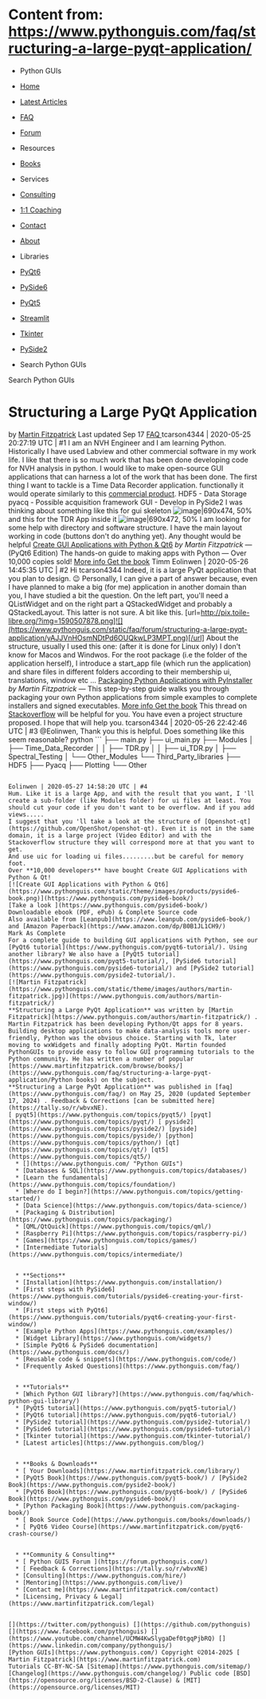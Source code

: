 # Content from: https://www.pythonguis.com/faq/structuring-a-large-pyqt-application/

[](https://www.pythonguis.com/faq/structuring-a-large-pyqt-application/#menu)
  * Python GUIs
  * [Home](https://www.pythonguis.com/)
  * [Latest Articles](https://www.pythonguis.com/latest/)
  * [FAQ](https://www.pythonguis.com/faq/)
  * [Forum ](https://forum.pythonguis.com/)
  * Resources
  * [Books](https://www.pythonguis.com/books/)
  * Services
  * [Consulting](https://www.pythonguis.com/hire/)
  * [1:1 Coaching](https://www.pythonguis.com/live/)
  * [Contact](https://www.pythonguis.com/contact/)
  * [About](https://www.pythonguis.com/about/)
  * Libraries
  * [PyQt6](https://www.pythonguis.com/pyqt6/)
  * [PySide6](https://www.pythonguis.com/pyside6/)
  * [PyQt5](https://www.pythonguis.com/pyqt5/)
  * [Streamlit](https://www.pythonguis.com/streamlit/)
  * [Tkinter](https://www.pythonguis.com/tkinter/)
  * [PySide2](https://www.pythonguis.com/pyside2/)


  * Search Python GUIs


[](https://www.pythonguis.com "Python GUIs")
Search Python GUIs
# Structuring a Large PyQt Application
by [Martin Fitzpatrick](https://www.pythonguis.com/authors/martin-fitzpatrick/) Last updated Sep 17 [ FAQ ](https://www.pythonguis.com/faq/)
tcarson4344 | 2020-05-25 20:27:19 UTC | #1
I am an NVH Engineer and I am learning Python. Historically I have used Labview and other commercial software in my work life. I like that there is so much work that has been done developing code for NVH analysis in python.
I would like to make open-source GUI applications that can harness a lot of the work that has been done. The first thing I want to tackle is a Time Data Recorder application. functionally it would operate similarly to this [commercial product](https://www.youtube.com/watch?v=3hrG8IlioIM).
HDF5 - Data Storage pyacq - Possible acquisition framework GUI - Develop in PySide2
I was thinking about something like this for gui skeleton ![image|690x474, 50%](https://www.pythonguis.com/static/faq/forum/structuring-a-large-pyqt-application/9NXDM02bCS8ekjXAJpuu2aGdWp.png)
and this for the TDR App inside it ![image|690x472, 50%](https://www.pythonguis.com/static/faq/forum/structuring-a-large-pyqt-application/jrnQ2XRRkZ9FloCUxVqnt22qln9.png)
I am looking for some help with directory and software structure. I have the main layout working in code (buttons don't do anything yet). Any thought would be helpful 
[Create GUI Applications with Python & Qt6](https://www.pythonguis.com/pyqt6-book/) _by Martin Fitzpatrick_ — (PyQt6 Edition) The hands-on guide to making apps with Python — Over 10,000 copies sold! 
[More info ](https://www.pythonguis.com/pyqt6-book/) [Get the book](https://secure.pythonguis.com/01hf77bjcgxgghzq88pwh1nqe2/)
Timm
Eolinwen | 2020-05-26 14:45:35 UTC | #2
Hi tcarson4344
Indeed, it is a large PyQt application that you plan to design. :wink:
Personally, I can give a part of answer because, even I have planned to make a big (for me) application in another domain than you, I have studied a bit the question.
On the left part, you'll need a QListWidget and on the right part a QStackedWidget and probably a QStackedLayout. This latter is not sure. A bit like this.
[url=http://pix.toile-libre.org/?img=1590507878.png]![](https://www.pythonguis.com/static/faq/forum/structuring-a-large-pyqt-application/yAJJVnHOsmNDtPd6OUQkwLP3MPT.png)[/url]
About the structure, usually I used this one: (after it is done for Linux only) I don't know for Macos and Windwos.
For the root package (i.e the folder of the application herself), I introduce a start_app file (which run the application) and share files in different folders according to their membership ui, translations, window etc ... 
[Packaging Python Applications with PyInstaller](https://www.pythonguis.com/packaging-book/) _by Martin Fitzpatrick_ — This step-by-step guide walks you through packaging your own Python applications from simple examples to complete installers and signed executables. 
[More info ](https://www.pythonguis.com/packaging-book/) [Get the book](https://secure.pythonguis.com/01hf77hrbf5v8z5kjtwbhmbwjz/)
This thread on [Stackoverflow](https://stackoverflow.com/questions/53899209/load-whole-ui-file-in-an-frame-widget-of-another-ui-file) will be helpful for you. You have even a project structure proposed.
I hope that will help you.
tcarson4344 | 2020-05-26 22:42:46 UTC | #3
@Eolinwen,
Thank you this is helpful. Does something like this seem reasonable?
python ```
├── main.py
├── ui_main.py
├── Modules
│  ├── Time_Data_Recorder
│  │  ├── TDR.py
│  │  ├── ui_TDR.py
│  ├── Spectral_Testing
│  └── Other_Modules
└── Third_Party_libraries
  ├── HDF5
  ├── Pyacq
  ├── Plotting
  └── Other

```

Eolinwen | 2020-05-27 14:58:20 UTC | #4
Hum. Like it is a large App, and with the result that you want, I 'll create a sub-folder (like Modules folder) for ui files at least. You should cut your code if you don't want to be overflow. And if you add views.....
I suggest that you 'll take a look at the structure of [Openshot-qt](https://github.com/OpenShot/openshot-qt). Even it is not in the same domain, it is a large project (Video Editor) and with the Stackoverflow structure they will correspond more at that you want to get.
And use uic for loading ui files.........but be careful for memory foot.
Over **10,000 developers** have bought Create GUI Applications with Python & Qt!
[![Create GUI Applications with Python & Qt6](https://www.pythonguis.com/static/theme/images/products/pyside6-book.png)](https://www.pythonguis.com/pyside6-book/)
[Take a look ](https://www.pythonguis.com/pyside6-book/)
Downloadable ebook (PDF, ePub) & Complete Source code
Also available from [Leanpub](https://www.leanpub.com/pyside6-book/) and [Amazon Paperback](https://www.amazon.com/dp/B0B1JL1CH9/)
Mark As Complete 
For a complete guide to building GUI applications with Python, see our [PyQt6 tutorial](https://www.pythonguis.com/pyqt6-tutorial/). Using another library? We also have a [PyQt5 tutorial](https://www.pythonguis.com/pyqt5-tutorial/), [PySide6 tutorial](https://www.pythonguis.com/pyside6-tutorial/) and [PySide2 tutorial](https://www.pythonguis.com/pyside2-tutorial/).
[![Martin Fitzpatrick](https://www.pythonguis.com/static/theme/images/authors/martin-fitzpatrick.jpg)](https://www.pythonguis.com/authors/martin-fitzpatrick/)
**Structuring a Large PyQt Application** was written by [Martin Fitzpatrick](https://www.pythonguis.com/authors/martin-fitzpatrick/) . 
Martin Fitzpatrick has been developing Python/Qt apps for 8 years. Building desktop applications to make data-analysis tools more user-friendly, Python was the obvious choice. Starting with Tk, later moving to wxWidgets and finally adopting PyQt. Martin founded PythonGUIs to provide easy to follow GUI programming tutorials to the Python community. He has written a number of popular [https://www.martinfitzpatrick.com/browse/books/](https://www.pythonguis.com/faq/structuring-a-large-pyqt-application/Python books) on the subject. 
**Structuring a Large PyQt Application** was published in [faq](https://www.pythonguis.com/faq/) on May 25, 2020 (updated September 17, 2024) . Feedback & Corrections [can be submitted here](https://tally.so/r/wbvxNE). 
[ pyqt5](https://www.pythonguis.com/topics/pyqt5/) [pyqt](https://www.pythonguis.com/topics/pyqt/) [ pyside2](https://www.pythonguis.com/topics/pyside2/) [pyside](https://www.pythonguis.com/topics/pyside/) [python](https://www.pythonguis.com/topics/python/) [qt](https://www.pythonguis.com/topics/qt/) [qt5](https://www.pythonguis.com/topics/qt5/)
  * [](https://www.pythonguis.com/ "Python GUIs")
  * [Databases & SQL](https://www.pythonguis.com/topics/databases/)
  * [Learn the fundamentals](https://www.pythonguis.com/topics/foundation/)
  * [Where do I begin?](https://www.pythonguis.com/topics/getting-started/)
  * [Data Science](https://www.pythonguis.com/topics/data-science/)
  * [Packaging & Distribution](https://www.pythonguis.com/topics/packaging/)
  * [QML/QtQuick](https://www.pythonguis.com/topics/qml/)
  * [Raspberry Pi](https://www.pythonguis.com/topics/raspberry-pi/)
  * [Games](https://www.pythonguis.com/topics/games/)
  * [Intermediate Tutorials](https://www.pythonguis.com/topics/intermediate/)


  * **Sections**
  * [Installation](https://www.pythonguis.com/installation/)
  * [First steps with PySide6](https://www.pythonguis.com/tutorials/pyside6-creating-your-first-window/)
  * [First steps with PyQt6](https://www.pythonguis.com/tutorials/pyqt6-creating-your-first-window/)
  * [Example Python Apps](https://www.pythonguis.com/examples/)
  * [Widget Library](https://www.pythonguis.com/widgets/)
  * [Simple PyQt6 & PySide6 documentation](https://www.pythonguis.com/docs/)
  * [Reusable code & snippets](https://www.pythonguis.com/code/)
  * [Frequently Asked Questions](https://www.pythonguis.com/faq/)


  * **Tutorials**
  * [Which Python GUI library?](https://www.pythonguis.com/faq/which-python-gui-library/)
  * [PyQt5 tutorial](https://www.pythonguis.com/pyqt5-tutorial/)
  * [PyQt6 tutorial](https://www.pythonguis.com/pyqt6-tutorial/)
  * [PySide2 tutorial](https://www.pythonguis.com/pyside2-tutorial/)
  * [PySide6 tutorial](https://www.pythonguis.com/pyside6-tutorial/)
  * [Tkinter tutorial](https://www.pythonguis.com/tkinter-tutorial/)
  * [Latest articles](https://www.pythonguis.com/blog/)


  * **Books & Downloads**
  * [ Your Downloads](https://www.martinfitzpatrick.com/library/)
  * [PyQt5 Book](https://www.pythonguis.com/pyqt5-book/) / [PySide2 Book](https://www.pythonguis.com/pyside2-book/)
  * [PyQt6 Book](https://www.pythonguis.com/pyqt6-book/) / [PySide6 Book](https://www.pythonguis.com/pyside6-book/)
  * [Python Packaging Book](https://www.pythonguis.com/packaging-book/)
  * [ Book Source Code](https://www.pythonguis.com/books/downloads/)
  * [ PyQt6 Video Course](https://www.martinfitzpatrick.com/pyqt6-crash-course/)


  * **Community & Consulting**
  * [ Python GUIS Forum ](https://forum.pythonguis.com/)
  * [ Feedback & Corrections](https://tally.so/r/wbvxNE)
  * [Consulting](https://www.pythonguis.com/hire/)
  * [Mentoring](https://www.pythonguis.com/live/)
  * [Contact me](https://www.martinfitzpatrick.com/contact)
  * [Licensing, Privacy & Legal](https://www.martinfitzpatrick.com/legal)


[](https://twitter.com/pythonguis) [](https://github.com/pythonguis) [](https://www.facebook.com/pythonguis) [](https://www.youtube.com/channel/UCMW4KwSlygaDef0tgqPjbRQ) [](https://www.linkedin.com/company/pythonguis/)
[Python GUIs](https://www.pythonguis.com/) Copyright ©2014-2025 [ Martin Fitzpatrick](https://www.martinfitzpatrick.com)
Tutorials CC-BY-NC-SA [Sitemap](https://www.pythonguis.com/sitemap/) [Changelog](https://www.pythonguis.com/changelog/) Public code [BSD](https://opensource.org/licenses/BSD-2-Clause) & [MIT](https://opensource.org/licenses/MIT)

